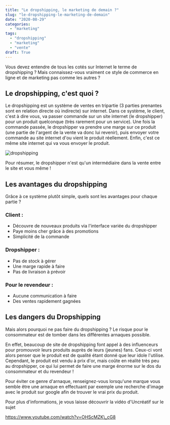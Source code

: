 ```yaml
---
title: "Le dropshipping, le marketing de demain ?"
slug: "le-dropshipping-le-marketing-de-demain"
date: "2020-08-29"
categories: 
  - "marketing"
tags: 
  - "dropshipping"
  - "marketing"
  - "vente"
draft: True
---
```


Vous devez entendre de tous les cotés sur Internet le terme de dropshipping ? Mais connaissez-vous vraiment ce style de commerce en ligne et de marketing pas comme les autres ?

## Le dropshipping, c'est quoi ?

Le dropshipping est un système de ventes en tripartie (3 parties prenantes sont en relation directe où indirecte) sur internet. Dans ce système, le client, c'est à dire vous, va passer commande sur un site internet (le dropshipper) pour un produit quelconque (très rarement pour un service). Une fois la commande passée, le dropshipper va prendre une marge sur ce produit (une partie de l'argent de la vente va donc lui revenir), puis envoyer votre commande au site internet d'ou vient le produit réellement. Enfin, c'est ce même site internet qui va vous envoyer le produit.

![dropshipping](images/La-rentrée-avec-SISSEL-France.png)

Pour résumer, le dropshipper n'est qu'un intermédiaire dans la vente entre le site et vous même !

## Les avantages du dropshipping

Grâce à ce système plutôt simple, quels sont les avantages pour chaque partie ?

### Client :

- Découvre de nouveaux produits via l'interface variée du dropshipper
- Paye moins cher grâce à des promotions
- Simplicité de la commande

### Dropshipper :

- Pas de stock à gérer
- Une marge rapide à faire
- Pas de livraison à prévoir

### Pour le revendeur :

- Aucune communication à faire
- Des ventes rapidement gagnées

## Les dangers du Dropshipping

Mais alors pourquoi ne pas faire du dropshipping ? Le risque pour le consommateur est de tomber dans les différentes arnaques possible.

En effet, beaucoup de site de dropshipping font appel à des influenceurs pour promouvoir leurs produits auprès de leurs (jeunes) fans. Ceux-ci vont alors penser que le produit est de qualité étant donné que leur idole l'utilise. Cependant, le produit est vendu à prix d'or, mais coûte en réalité très peu au dropshipper, ce qui lui permet de faire une marge énorme sur le dos du consommateur et du revendeur !

Pour éviter ce genre d'arnaque, renseignez-vous lorsqu'une marque vous semble être une arnaque en effectuant par exemple une recherche d'image avec le produit sur google afin de trouver le vrai prix du produit.

Pour plus d'informations, je vous laisse découvrir la vidéo d'Uncréatif sur le sujet

https://www.youtube.com/watch?v=OHScMZK\_cG8
